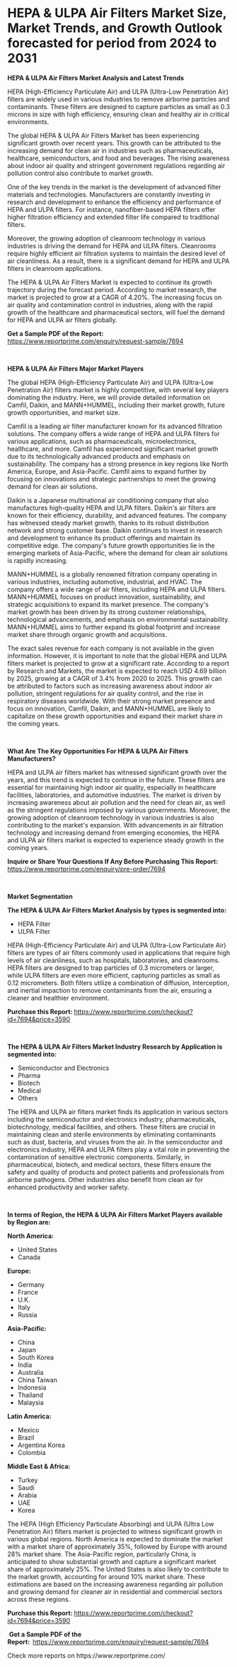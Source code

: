 <p><h1>HEPA & ULPA Air Filters Market Size, Market Trends, and Growth Outlook forecasted for period from 2024 to 2031</h1></p><p><strong>HEPA & ULPA Air Filters Market Analysis and Latest Trends</strong></p>
<p><p>HEPA (High-Efficiency Particulate Air) and ULPA (Ultra-Low Penetration Air) filters are widely used in various industries to remove airborne particles and contaminants. These filters are designed to capture particles as small as 0.3 microns in size with high efficiency, ensuring clean and healthy air in critical environments.</p><p>The global HEPA & ULPA Air Filters Market has been experiencing significant growth over recent years. This growth can be attributed to the increasing demand for clean air in industries such as pharmaceuticals, healthcare, semiconductors, and food and beverages. The rising awareness about indoor air quality and stringent government regulations regarding air pollution control also contribute to market growth.</p><p>One of the key trends in the market is the development of advanced filter materials and technologies. Manufacturers are constantly investing in research and development to enhance the efficiency and performance of HEPA and ULPA filters. For instance, nanofiber-based HEPA filters offer higher filtration efficiency and extended filter life compared to traditional filters.</p><p>Moreover, the growing adoption of cleanroom technology in various industries is driving the demand for HEPA and ULPA filters. Cleanrooms require highly efficient air filtration systems to maintain the desired level of air cleanliness. As a result, there is a significant demand for HEPA and ULPA filters in cleanroom applications.</p><p>The HEPA & ULPA Air Filters Market is expected to continue its growth trajectory during the forecast period. According to market research, the market is projected to grow at a CAGR of 4.20%. The increasing focus on air quality and contamination control in industries, along with the rapid growth of the healthcare and pharmaceutical sectors, will fuel the demand for HEPA and ULPA air filters globally.</p></p>
<p><strong>Get a Sample PDF of the Report:&nbsp;</strong> <a href="https://www.reportprime.com/enquiry/request-sample/7694">https://www.reportprime.com/enquiry/request-sample/7694</a></p>
<p>&nbsp;</p>
<p><strong>HEPA & ULPA Air Filters Major Market Players</strong></p>
<p><p>The global HEPA (High-Efficiency Particulate Air) and ULPA (Ultra-Low Penetration Air) filters market is highly competitive, with several key players dominating the industry. Here, we will provide detailed information on Camfil, Daikin, and MANN+HUMMEL, including their market growth, future growth opportunities, and market size.</p><p>Camfil is a leading air filter manufacturer known for its advanced filtration solutions. The company offers a wide range of HEPA and ULPA filters for various applications, such as pharmaceuticals, microelectronics, healthcare, and more. Camfil has experienced significant market growth due to its technologically advanced products and emphasis on sustainability. The company has a strong presence in key regions like North America, Europe, and Asia-Pacific. Camfil aims to expand further by focusing on innovations and strategic partnerships to meet the growing demand for clean air solutions.</p><p>Daikin is a Japanese multinational air conditioning company that also manufactures high-quality HEPA and ULPA filters. Daikin's air filters are known for their efficiency, durability, and advanced features. The company has witnessed steady market growth, thanks to its robust distribution network and strong customer base. Daikin continues to invest in research and development to enhance its product offerings and maintain its competitive edge. The company's future growth opportunities lie in the emerging markets of Asia-Pacific, where the demand for clean air solutions is rapidly increasing.</p><p>MANN+HUMMEL is a globally renowned filtration company operating in various industries, including automotive, industrial, and HVAC. The company offers a wide range of air filters, including HEPA and ULPA filters. MANN+HUMMEL focuses on product innovation, sustainability, and strategic acquisitions to expand its market presence. The company's market growth has been driven by its strong customer relationships, technological advancements, and emphasis on environmental sustainability. MANN+HUMMEL aims to further expand its global footprint and increase market share through organic growth and acquisitions.</p><p>The exact sales revenue for each company is not available in the given information. However, it is important to note that the global HEPA and ULPA filters market is projected to grow at a significant rate. According to a report by Research and Markets, the market is expected to reach USD 4.69 billion by 2025, growing at a CAGR of 3.4% from 2020 to 2025. This growth can be attributed to factors such as increasing awareness about indoor air pollution, stringent regulations for air quality control, and the rise in respiratory diseases worldwide. With their strong market presence and focus on innovation, Camfil, Daikin, and MANN+HUMMEL are likely to capitalize on these growth opportunities and expand their market share in the coming years.</p></p>
<p>&nbsp;</p>
<p><strong>What Are The Key Opportunities For HEPA & ULPA Air Filters Manufacturers?</strong></p>
<p><p>HEPA and ULPA air filters market has witnessed significant growth over the years, and this trend is expected to continue in the future. These filters are essential for maintaining high indoor air quality, especially in healthcare facilities, laboratories, and automotive industries. The market is driven by increasing awareness about air pollution and the need for clean air, as well as the stringent regulations imposed by various governments. Moreover, the growing adoption of cleanroom technology in various industries is also contributing to the market's expansion. With advancements in air filtration technology and increasing demand from emerging economies, the HEPA and ULPA air filters market is expected to experience steady growth in the coming years.</p></p>
<p><strong>Inquire or Share Your Questions If Any Before Purchasing This Report:</strong> <a href="https://www.reportprime.com/enquiry/pre-order/7694">https://www.reportprime.com/enquiry/pre-order/7694</a></p>
<p>&nbsp;</p>
<p><strong>Market Segmentation</strong></p>
<p><strong>The HEPA & ULPA Air Filters Market Analysis by types is segmented into:</strong></p>
<p><ul><li>HEPA Filter</li><li>ULPA Filter</li></ul></p>
<p><p>HEPA (High-Efficiency Particulate Air) and ULPA (Ultra-Low Particulate Air) filters are types of air filters commonly used in applications that require high levels of air cleanliness, such as hospitals, laboratories, and cleanrooms. HEPA filters are designed to trap particles of 0.3 micrometers or larger, while ULPA filters are even more efficient, capturing particles as small as 0.12 micrometers. Both filters utilize a combination of diffusion, interception, and inertial impaction to remove contaminants from the air, ensuring a cleaner and healthier environment.</p></p>
<p><strong>Purchase this Report:&nbsp;</strong><a href="https://www.reportprime.com/checkout?id=7694&price=3590">https://www.reportprime.com/checkout?id=7694&price=3590</a></p>
<p>&nbsp;</p>
<p><strong>The HEPA & ULPA Air Filters Market Industry Research by Application is segmented into:</strong></p>
<p><ul><li>Semiconductor and Electronics</li><li>Pharma</li><li>Biotech</li><li>Medical</li><li>Others</li></ul></p>
<p><p>The HEPA and ULPA air filters market finds its application in various sectors including the semiconductor and electronics industry, pharmaceuticals, biotechnology, medical facilities, and others. These filters are crucial in maintaining clean and sterile environments by eliminating contaminants such as dust, bacteria, and viruses from the air. In the semiconductor and electronics industry, HEPA and ULPA filters play a vital role in preventing the contamination of sensitive electronic components. Similarly, in pharmaceutical, biotech, and medical sectors, these filters ensure the safety and quality of products and protect patients and professionals from airborne pathogens. Other industries also benefit from clean air for enhanced productivity and worker safety.</p></p>
<p>&nbsp;</p>
<p><strong>In terms of Region, the HEPA & ULPA Air Filters Market Players available by Region are:</strong></p>
<p>
    <p> <strong> North America: </strong>
        <ul>
            <li>United States</li>
            <li>Canada</li>
        </ul>
        </p> 
    <p> <strong> Europe: </strong>
        <ul>
            <li>Germany</li>
            <li>France</li>
            <li>U.K.</li>
            <li>Italy</li>
            <li>Russia</li>
        </ul>
        </p> 
    <p> <strong> Asia-Pacific: </strong>
        <ul>
            <li>China</li>
            <li>Japan</li>
            <li>South Korea</li>
            <li>India</li>
            <li>Australia</li>
            <li>China Taiwan</li>
            <li>Indonesia</li>
            <li>Thailand</li>
            <li>Malaysia</li>
        </ul>
        </p> 
    <p> <strong> Latin America: </strong>
        <ul>
            <li>Mexico</li>
            <li>Brazil</li>
            <li>Argentina Korea</li>
            <li>Colombia</li>
        </ul>
        </p> 
    <p> <strong> Middle East & Africa: </strong>
        <ul>
            <li>Turkey</li>
            <li>Saudi</li>
            <li>Arabia</li>
            <li>UAE</li>
            <li>Korea</li>
        </ul>
    </p>
    </p>
<p><p>The HEPA (High Efficiency Particulate Absorbing) and ULPA (Ultra Low Penetration Air) filters market is projected to witness significant growth in various global regions. North America is expected to dominate the market with a market share of approximately 35%, followed by Europe with around 28% market share. The Asia-Pacific region, particularly China, is anticipated to show substantial growth and capture a significant market share of approximately 25%. The United States is also likely to contribute to the market growth, accounting for around 10% market share. These estimations are based on the increasing awareness regarding air pollution and growing demand for cleaner air in residential and commercial sectors across these regions.</p></p>
<p><strong>Purchase this Report: </strong><a href="https://www.reportprime.com/checkout?id=7694&price=3590">https://www.reportprime.com/checkout?id=7694&price=3590</a></p>
<p>&nbsp;<strong>Get a Sample PDF of the Report:&nbsp;&nbsp;</strong><a href="https://www.reportprime.com/enquiry/request-sample/7694">https://www.reportprime.com/enquiry/request-sample/7694</a></p>
<p><strong></strong></p>
<p>Check more reports on https://www.reportprime.com/</p>